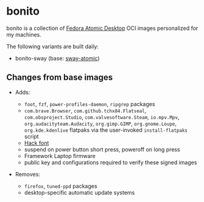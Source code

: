 # bonito

bonito is a collection of [Fedora Atomic Desktop](https://fedoraproject.org/atomic-desktops) OCI images personalized for my machines.

The following variants are built daily:

* bonito-sway (base: [sway-atomic](https://quay.io/repository/fedora-ostree-desktops/sway-atomic))

## Changes from base images

* Adds:
  * `foot`, `fzf`, `power-profiles-daemon`, `ripgrep` packages
  * `com.brave.Browser`, `com.github.tchx84.Flatseal`, `com.obsproject.Studio`, `com.valvesoftware.Steam`, `io.mpv.Mpv`, `org.audacityteam.Audacity`, `org.gimp.GIMP`, `org.gnome.Loupe`, `org.kde.kdenlive` flatpaks via the user-invoked `install-flatpaks` script
  * [Hack font](https://github.com/source-foundry/Hack)
  * suspend on power button short press, poweroff on long press
  * Framework Laptop firmware
  * public key and configurations required to verify these signed images

* Removes:
  *  `firefox`, `tuned-ppd` packages
  *  desktop-specific automatic update systems
